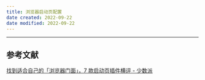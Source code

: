 ```yaml
---
title: 浏览器启动页配置
date created: 2022-09-22
date modified: 2022-09-22
---
```


---
## 参考文献

[找到适合自己的「浏览器门面」，7 款启动页插件横评 - 少数派](https://sspai.com/post/75591)

